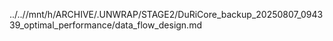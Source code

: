 ../..//mnt/h/ARCHIVE/.UNWRAP/STAGE2/DuRiCore_backup_20250807_094339_optimal_performance/data_flow_design.md